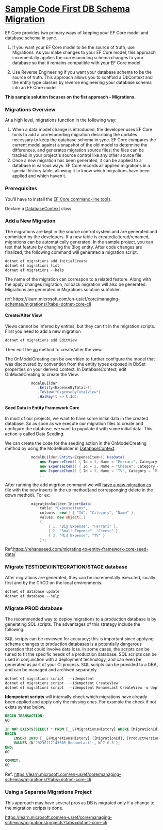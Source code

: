 # [Sample Code First DB Schema Migration](https://learn.microsoft.com/en-us/ef/core/managing-schemas/)
EF Core provides two primary ways of keeping your EF Core model and database schema in sync.

1. If you want your EF Core model to be the source of truth, use Migrations. As you make changes to your EF Core model, this approach incrementally applies the corresponding schema changes to your database so that it remains compatible with your EF Core model.

2. Use Reverse Engineering if you want your database schema to be the source of truth. This approach allows you to scaffold a DbContext and the entity type classes by reverse engineering your database schema into an EF Core model.

**This sample solution focuses on the fist approach - Migrations.**
### Migrations Overview

At a high level, migrations function in the following way:

1. When a data model change is introduced, the developer uses EF Core tools to add a corresponding migration describing the updates necessary to keep the database schema in sync. EF Core compares the current model against a snapshot of the old model to determine the differences, and generates migration source files; the files can be tracked in your project's source control like any other source file.
2. Once a new migration has been generated, it can be applied to a database in various ways. EF Core records all applied migrations in a special history table, allowing it to know which migrations have been applied and which haven't.


### Prerequisites

You'll have to install the [EF Core command-line tools](https://learn.microsoft.com/en-us/ef/core/cli/).

Declare a [DatabaseContext](./Data/DatabaseContext.cs) class.
### Add a New Migration

The migrations are kept in the source control system and are generated and committed by the developers.
If a new table is created/altered/renamed, migrations can be automatically generated.
In the sample project, you can test that feature by changing the Blog entity.
After code changes are finalized, the following command will generated a migration script.

```powershell
dotnet ef migrations add InitialCreate
dotnet ef migrations list
dotnet ef migrations --help
```
The name of the migration can correspon to a related feature.
Along with the apply changes migration, rollback migration will also be generated.
Migrations are generated in Migrations solution subfolder.

ref: https://learn.microsoft.com/en-us/ef/core/managing-schemas/migrations/?tabs=dotnet-core-cli

#### Create/Alter View
Views cannot be infered by entites, but they can fit in the migration scripts. First you need to add a new migration

```powershell
dotnet ef migrations add EditView
```

Then edit the [up](./Migrations/20230220093131_EditView.cs) method to create/alter the view. 


The OnModelCreating can be overriden to further configure the model that was discovered by convention from the entity types exposed in DbSet<TEntity> properties on your derived context. 
In DatabaseContext, edit OnModelCreating to create the View.

```csharp
            modelBuilder
               .Entity<ExpenseByTotal>()
               .ToView("ExpenseByTotalView")
               .HasKey(t => t.Id);
```
#### Seed Data in Entity Framework Core
In most of our projects, we want to have some initial data in the created database. So as soon as we execute our migration files to create and configure the database, we want to populate it with some initial data. This action is called Data Seeding.


We can create the code for the seeding action in the OnModelCreating method by using the ModelBuilder in [DatabaseContext](./Data/DatabaseContext.cs).
```csharp
            modelBuilder.Entity<ExpenseItem>().HasData(
                new ExpenseItem() { Id = 1, Name = "Ferrari", Category = "Big Expense" },
                new ExpenseItem() { Id = 2, Name = "Cheese", Category = "Small Expense" },
                new ExpenseItem() { Id = 3, Name = "TV", Category = "Mid Expense" }
                );
```

After running the add migrtion command we will [have a new migration cs](./Migrations/20230220130457_DataSeed.cs) file with the new inserts in the up method(and corresponging delete in the down method).
For ex:
```csharp
            migrationBuilder.InsertData(
                table: "ExpenseItems",
                columns: new[] { "Id", "Category", "Name" },
                values: new object[,]
                {
                    { 1, "Big Expense", "Ferrari" },
                    { 2, "Small Expense", "Cheese" },
                    { 3, "Mid Expense", "TV" }
                });
 ```         
Ref:https://rehansaeed.com/migrating-to-entity-framework-core-seed-data/

### Migrate TEST/DEV/INTEGRATION/STAGE database
After migrations are generated, they can be incrementally executed, locally first and by the CI/CD on the local environments.
```powershell
dotnet ef database update
dotnet ef database --help
```

### Migrate PROD database
The recommended way to deploy migrations to a production database is by generating SQL scripts. The advantages of this strategy include the following:

SQL scripts can be reviewed for accuracy; this is important since applying schema changes to production databases is a potentially dangerous operation that could involve data loss.
In some cases, the scripts can be tuned to fit the specific needs of a production database.
SQL scripts can be used in conjunction with a deployment technology, and can even be generated as part of your CI process.
SQL scripts can be provided to a DBA, and can be managed and archived separately.

```powershell
dotnet ef migrations script  --idempotent
dotnet ef migrations script  --idempotent CreateView
dotnet ef migrations script  --idempotent RenameLast CreateView -o deployToIntegration.sql
```

**Idempotent scripts** will internally check which migrations have already been applied and apply only the missing ones.
For example the check if not exists syntax below.

```sql
BEGIN TRANSACTION;
GO

IF NOT EXISTS(SELECT * FROM [__EFMigrationsHistory] WHERE [MigrationId] = N'20230217143605_RenameLast1')
BEGIN
    INSERT INTO [__EFMigrationsHistory] ([MigrationId], [ProductVersion])
    VALUES (N'20230217143605_RenameLast1', N'7.0.3');
END;
GO

COMMIT;
GO

```
Ref: https://learn.microsoft.com/en-us/ef/core/managing-schemas/migrations/?tabs=dotnet-core-cli

### Using a Separate Migrations Project

This approach may have several pros as DB is migrated only if a change to the migration scripts is done.

https://learn.microsoft.com/en-us/ef/core/managing-schemas/migrations/projects?tabs=dotnet-core-cli